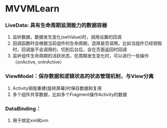 # MVVMLearn

### LiveData: 具有生命周期监测能力的数据容器
1. 监听数据，数据发生变化(setValue)时，调用设置的回调
2. 回调函数时会根据当前组件的生命周期，选择是否调用，比如当组件已经销毁时，回调是不会调用的，切到后台后，会在页面返回时回调
3. 监听组件生命周期的活跃状态，在周期发生变化时，可以进行一些操作（onActive, onInActive）

### ViewModel：保存数据和逻辑状态的状态管理机制，与View分离
1. Activity销毁重建(旋转屏幕)时保存数据和复用
2. 多个组件共享数据，比如多个Fragment操作Activity的数据

### DataBinding：
1. 用于绑定xml和vm